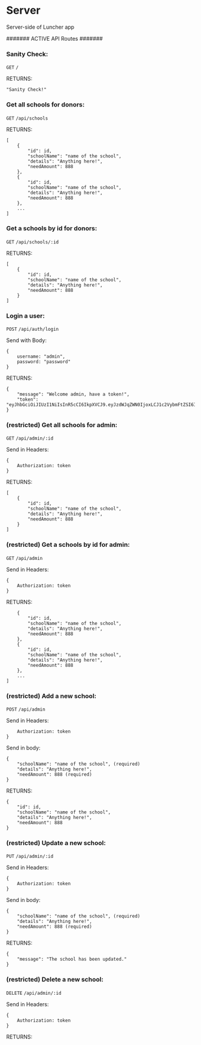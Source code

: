 # Server
Server-side of Luncher app



####### ACTIVE API Routes #######



### Sanity Check:

`GET` `/`

RETURNS:

```
"Sanity Check!"
```



### Get all schools for donors:

`GET` `/api/schools`

RETURNS:

```
[
    {
        "id": id,
        "schoolName": "name of the school",
        "details": "Anything here!",
        "needAmount": 888
    },
    {
        "id": id,
        "schoolName": "name of the school",
        "details": "Anything here!",
        "needAmount": 888
    },
    ...
]
```



### Get a schools by id for donors:

`GET` `/api/schools/:id`

RETURNS:

```
[
    {
        "id": id,
        "schoolName": "name of the school",
        "details": "Anything here!",
        "needAmount": 888
    }
]
```



### Login a user:

`POST` `/api/auth/login`

Send with Body:

```
{
    username: "admin",
    password: "password"
}
```


RETURNS:

```
{
    "message": "Welcome admin, have a token!",
    "token": "eyJhbGciOiJIUzI1NiIsInR5cCI6IkpXVCJ9.eyJzdWJqZWN0IjoxLCJ1c2VybmFtZSI6ImFkbWluIiwiaWF0IjoxNTUyMzU2OTQ3LCJleHAiOjE1NTI0NDMzNDd9.y2JfNbWr8GUFVEslz_S7bv06VSjHx060vszwPT76A9w"
}
```



### (restricted) Get all schools for admin:

`GET` `/api/admin/:id`

Send in Headers:

```
{
    Authorization: token
}
```

RETURNS:

```
[
    {
        "id": id,
        "schoolName": "name of the school",
        "details": "Anything here!",
        "needAmount": 888
    }
]
```



### (restricted) Get a schools by id for admin:

`GET` `/api/admin`

Send in Headers:

```
{
    Authorization: token
}
```

RETURNS:

```[
    {
        "id": id,
        "schoolName": "name of the school",
        "details": "Anything here!",
        "needAmount": 888
    },
    {
        "id": id,
        "schoolName": "name of the school",
        "details": "Anything here!",
        "needAmount": 888
    },
    ...
]
```



### (restricted) Add a new school:

`POST` `/api/admin`

Send in Headers:

```{
    Authorization: token
}
```

Send in body:

```
{
    "schoolName": "name of the school", (required)
    "details": "Anything here!",
    "needAmount": 888 (required)
}
```

RETURNS:

```
{
    "id": id,
    "schoolName": "name of the school",
    "details": "Anything here!",
    "needAmount": 888
}
```



### (restricted) Update a new school:

`PUT` `/api/admin/:id`

Send in Headers:

```
{
    Authorization: token
}
```

Send in body:

```
{
    "schoolName": "name of the school", (required)
    "details": "Anything here!",
    "needAmount": 888 (required)
}
``` 

RETURNS:

```
{
    "message": "The school has been updated."
}
```



### (restricted) Delete a new school:

`DELETE` `/api/admin/:id`

Send in Headers:

```
{
    Authorization: token
}
```

RETURNS:
